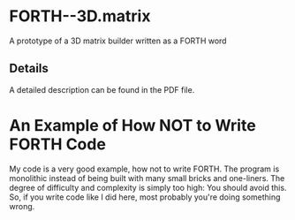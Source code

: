 # FORTH--3D.matrix
A prototype of a 3D matrix builder written as a FORTH word
## Details
A detailed description can be found in the PDF file.
# An Example of How NOT to Write FORTH Code
My code is a very good example, how not to write FORTH. The program is monolithic instead of being built with many small bricks and one-liners.
The degree of difficulty and complexity is simply too high: You should avoid this.
So, if you write code like I did here, most probably you're doing something wrong.
